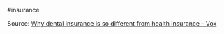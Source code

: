 #insurance

Source: [Why dental insurance is so different from health insurance - Vox](https://www.vox.com/23901293/dentist-delta-dental-insurance-cigna-aspen-metlife-aetna)